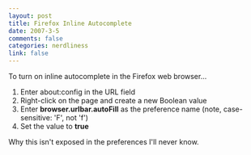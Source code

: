 ```yaml
--- 
layout: post
title: Firefox Inline Autocomplete
date: 2007-3-5
comments: false
categories: nerdliness
link: false
---
```

To turn on inline autocomplete in the Firefox web browser...

1. Enter about:config in the URL field
2. Right-click on the page and create a new Boolean value
3. Enter <b>browser.urlbar.autoFill</b> as the preference name (note, case-sensitive: 'F', not 'f')
4. Set the value to <b>true</b>

Why this isn't exposed in the preferences I'll never know.
